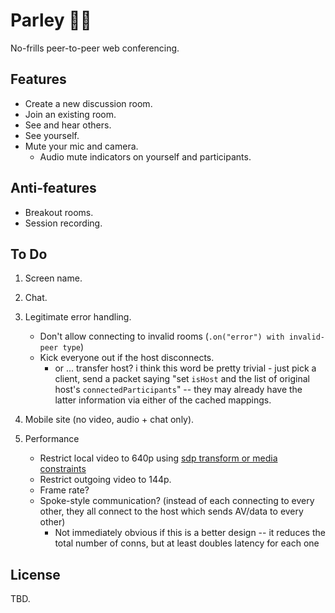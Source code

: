 # Parley 🏴‍☠️

No-frills peer-to-peer web conferencing.

## Features

- Create a new discussion room.
- Join an existing room.
- See and hear others.
- See yourself.
- Mute your mic and camera.
  - Audio mute indicators on yourself and participants.

## Anti-features

- Breakout rooms.
- Session recording.

## To Do

1. Screen name.
2. Chat.
3. Legitimate error handling.

   - Don't allow connecting to invalid rooms (`.on("error") with invalid-peer type`)
   - Kick everyone out if the host disconnects.
     - or ... transfer host? i think this word be pretty trivial - just pick a client, send a packet saying "set `isHost` and the list of original host's `connectedParticipants`" -- they may already have the latter information via either of the cached mappings.

4. Mobile site (no video, audio + chat only).
5. Performance

   - Restrict local video to 640p using [sdp transform or media constraints](https://stackoverflow.com/questions/71838689/how-to-use-sdptransform-in-peerjs-for-high-quality-audio-bitrate)
   - Restrict outgoing video to 144p.
   - Frame rate?
   - Spoke-style communication? (instead of each connecting to every other, they all connect to the host which sends AV/data to every other)
     - Not immediately obvious if this is a better design -- it reduces the total number of conns, but at least doubles latency for each one

## License

TBD.

